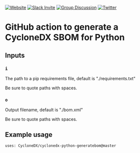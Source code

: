 [![Website](https://img.shields.io/badge/https://-cyclonedx.org-blue.svg)](https://cyclonedx.org/)
[![Slack Invite](https://img.shields.io/badge/Slack-Join-blue?logo=slack&labelColor=393939)](https://cyclonedx.org/slack/invite)
[![Group Discussion](https://img.shields.io/badge/discussion-groups.io-blue.svg)](https://groups.io/g/CycloneDX)
[![Twitter](https://img.shields.io/twitter/url/http/shields.io.svg?style=social&label=Follow)](https://twitter.com/CycloneDX_Spec)

# GitHub action to generate a CycloneDX SBOM for Python

## Inputs

### `i`

The path to a pip requirements file, default is "./requirements.txt"

Be sure to quote paths with spaces.

### `o`

Output filename, default is "./bom.xml"

Be sure to quote paths with spaces.

## Example usage

```
uses: CycloneDX/cyclonedx-python-generatebom@master
```
